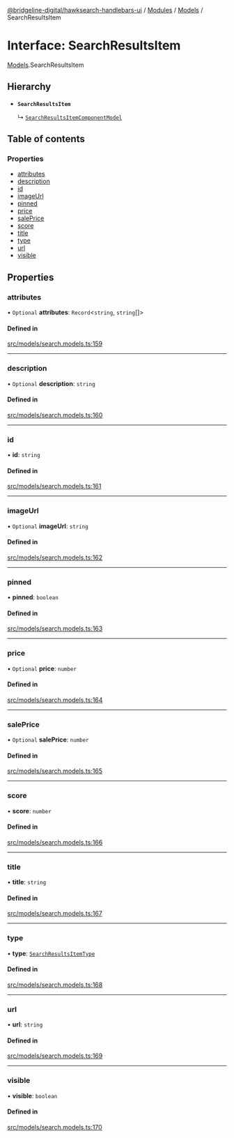 [@bridgeline-digital/hawksearch-handlebars-ui](../README.md) / [Modules](../modules.md) / [Models](../modules/Models.md) / SearchResultsItem

# Interface: SearchResultsItem

[Models](../modules/Models.md).SearchResultsItem

## Hierarchy

- **`SearchResultsItem`**

  ↳ [`SearchResultsItemComponentModel`](Models.SearchResultsItemComponentModel.md)

## Table of contents

### Properties

- [attributes](Models.SearchResultsItem.md#attributes)
- [description](Models.SearchResultsItem.md#description)
- [id](Models.SearchResultsItem.md#id)
- [imageUrl](Models.SearchResultsItem.md#imageurl)
- [pinned](Models.SearchResultsItem.md#pinned)
- [price](Models.SearchResultsItem.md#price)
- [salePrice](Models.SearchResultsItem.md#saleprice)
- [score](Models.SearchResultsItem.md#score)
- [title](Models.SearchResultsItem.md#title)
- [type](Models.SearchResultsItem.md#type)
- [url](Models.SearchResultsItem.md#url)
- [visible](Models.SearchResultsItem.md#visible)

## Properties

### attributes

• `Optional` **attributes**: `Record`<`string`, `string`[]\>

#### Defined in

[src/models/search.models.ts:159](https://bitbucket.org/bridgelinedigital/frontend-handlebars-ui/src/db3ebfe/src/models/search.models.ts#lines-159)

___

### description

• `Optional` **description**: `string`

#### Defined in

[src/models/search.models.ts:160](https://bitbucket.org/bridgelinedigital/frontend-handlebars-ui/src/db3ebfe/src/models/search.models.ts#lines-160)

___

### id

• **id**: `string`

#### Defined in

[src/models/search.models.ts:161](https://bitbucket.org/bridgelinedigital/frontend-handlebars-ui/src/db3ebfe/src/models/search.models.ts#lines-161)

___

### imageUrl

• `Optional` **imageUrl**: `string`

#### Defined in

[src/models/search.models.ts:162](https://bitbucket.org/bridgelinedigital/frontend-handlebars-ui/src/db3ebfe/src/models/search.models.ts#lines-162)

___

### pinned

• **pinned**: `boolean`

#### Defined in

[src/models/search.models.ts:163](https://bitbucket.org/bridgelinedigital/frontend-handlebars-ui/src/db3ebfe/src/models/search.models.ts#lines-163)

___

### price

• `Optional` **price**: `number`

#### Defined in

[src/models/search.models.ts:164](https://bitbucket.org/bridgelinedigital/frontend-handlebars-ui/src/db3ebfe/src/models/search.models.ts#lines-164)

___

### salePrice

• `Optional` **salePrice**: `number`

#### Defined in

[src/models/search.models.ts:165](https://bitbucket.org/bridgelinedigital/frontend-handlebars-ui/src/db3ebfe/src/models/search.models.ts#lines-165)

___

### score

• **score**: `number`

#### Defined in

[src/models/search.models.ts:166](https://bitbucket.org/bridgelinedigital/frontend-handlebars-ui/src/db3ebfe/src/models/search.models.ts#lines-166)

___

### title

• **title**: `string`

#### Defined in

[src/models/search.models.ts:167](https://bitbucket.org/bridgelinedigital/frontend-handlebars-ui/src/db3ebfe/src/models/search.models.ts#lines-167)

___

### type

• **type**: [`SearchResultsItemType`](../modules/Models.md#searchresultsitemtype)

#### Defined in

[src/models/search.models.ts:168](https://bitbucket.org/bridgelinedigital/frontend-handlebars-ui/src/db3ebfe/src/models/search.models.ts#lines-168)

___

### url

• **url**: `string`

#### Defined in

[src/models/search.models.ts:169](https://bitbucket.org/bridgelinedigital/frontend-handlebars-ui/src/db3ebfe/src/models/search.models.ts#lines-169)

___

### visible

• **visible**: `boolean`

#### Defined in

[src/models/search.models.ts:170](https://bitbucket.org/bridgelinedigital/frontend-handlebars-ui/src/db3ebfe/src/models/search.models.ts#lines-170)
